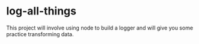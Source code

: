 # log-all-things
This project will involve using node to build a logger and will give you some practice transforming data.
